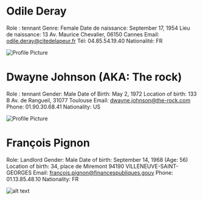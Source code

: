# Odile Deray

Role : tennant
Genre: Female
Date de naissance: September 17, 1954
Lieu de naissance: 13 Av. Maurice Chevalier, 06150 Cannes
Email: odile.deray@citedelapeur.fr
Tél: 04.85.54.19.40
Nationalité: FR

![Profile Picture](src/Odile.png)

# Dwayne Johnson (AKA: The rock)

Role : tennant
Gender: Male
Date of Birth: May 2, 1972
Location of birth: 133 B Av. de Rangueil, 31077 Toulouse
Email: dwayne.johnson@the-rock.com
Phone: 01.90.30.68.41
Nationality: US

![Profile Picture](./src/Brice.png)

# François Pignon

Role: Landlord
Gender: Male
Date of birth: September 14, 1968 (Age: 56)
Location of birth: 34, place de Miremont 94190 VILLENEUVE-SAINT-GEORGES
Email: françois.pignon@financespubliques.gouv
Phone: 01.13.85.48.10
Nationality: FR

![alt text](src/François.png)
